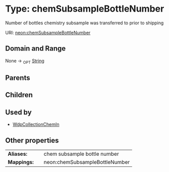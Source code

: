 
# Type: chemSubsampleBottleNumber


Number of bottles chemistry subsample was transferred to prior to shipping

URI: [neon:chemSubsampleBottleNumber](https://data.neonscience.org/chemSubsampleBottleNumber)


## Domain and Range

None ->  <sub>OPT</sub> [String](types/String.md)

## Parents


## Children


## Used by

 * [WdpCollectionChemIn](WdpCollectionChemIn.md)

## Other properties

|  |  |  |
| --- | --- | --- |
| **Aliases:** | | chem subsample bottle number |
| **Mappings:** | | neon:chemSubsampleBottleNumber |


